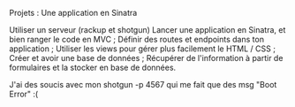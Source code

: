 Projets : Une application en Sinatra

Utiliser un serveur (rackup et shotgun)
Lancer une application en Sinatra, et bien ranger le code en MVC ;
Définir des routes et endpoints dans ton application ;
Utiliser les views pour gérer plus facilement le HTML / CSS ;
Créer et avoir une base de données ;
Récupérer de l'information à partir de formulaires et la stocker en base de données.


J'ai des soucis avec mon shotgun -p 4567 qui me fait que des msg "Boot Error" :(
